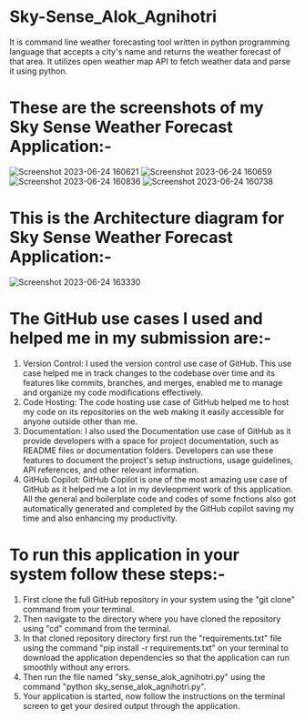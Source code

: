 
# Sky-Sense_Alok_Agnihotri
It is command line weather forecasting tool written in python programming language that accepts a city's name and returns the weather forecast of that area. It utilizes open weather map API to fetch weather data and parse it using python. 


# These are the screenshots of my Sky Sense Weather Forecast Application:-

![Screenshot 2023-06-24 160621](https://github.com/Fastest-Coder-First/Sky-Sense_Alok_Agnihotri/assets/96953120/4e76cce4-e852-437c-8dd0-e2da2415dc2c)
![Screenshot 2023-06-24 160659](https://github.com/Fastest-Coder-First/Sky-Sense_Alok_Agnihotri/assets/96953120/04ac48ca-32ac-45ba-8750-7ced7f2e4d4c)
![Screenshot 2023-06-24 160836](https://github.com/Fastest-Coder-First/Sky-Sense_Alok_Agnihotri/assets/96953120/7b1a145b-6300-4288-bc77-0ee7c0a82f58)
![Screenshot 2023-06-24 160738](https://github.com/Fastest-Coder-First/Sky-Sense_Alok_Agnihotri/assets/96953120/adaa5481-5b9d-412e-b3e2-4af92e315102)

# This is the Architecture diagram for Sky Sense Weather Forecast Application:-

![Screenshot 2023-06-24 163330](https://github.com/Fastest-Coder-First/Sky-Sense_Alok_Agnihotri/assets/96953120/a3e43f70-2166-4615-bd9e-bc9ce8661b04)

# The GitHub use cases I used and helped me in my submission are:-

1. Version Control: I used the version control use case of GitHub. This use case helped me in track changes to the codebase over time and its features like commits, branches, and merges, enabled me to manage and organize my code modifications effectively.
2. Code Hosting: The code hosting use case of GitHub helped me to host my code on its repositories on the web making it easily accessible for anyone outside other than me. 
3. Documentation: I also used the Documentation use case of GitHub as it provide developers with a space for project documentation, such as README files or documentation folders. Developers can use these features to document the project's setup instructions, usage guidelines, API references, and other relevant information.
4. GitHub Copilot: GitHub Copilot is one of the most amazing use case of GitHub as it helped me a lot in my devleopment work of this application. All the general and boilerplate code and codes of some fnctions also got automatically generated and completed by the GitHub copilot saving my time and also enhancing my productivity.

# To run this application in your system follow these steps:-
1. First clone the full GitHub repository in your system using the "git clone" command from your terminal.
2. Then navigate to the directory where you have cloned the repository using "cd" command from the terminal.
3.  In that cloned repository directory first run the "requirements.txt" file using the command "pip install -r requirements.txt" on your terminal to download the application dependencies so that the application can run smoothly without any errors.
4. Then run the file named "sky_sense_alok_agnihotri.py" using the command "python sky_sense_alok_agnihotri.py".
5. Your application is started, now follow the instructions on the terminal screen to get your desired output through the application.
